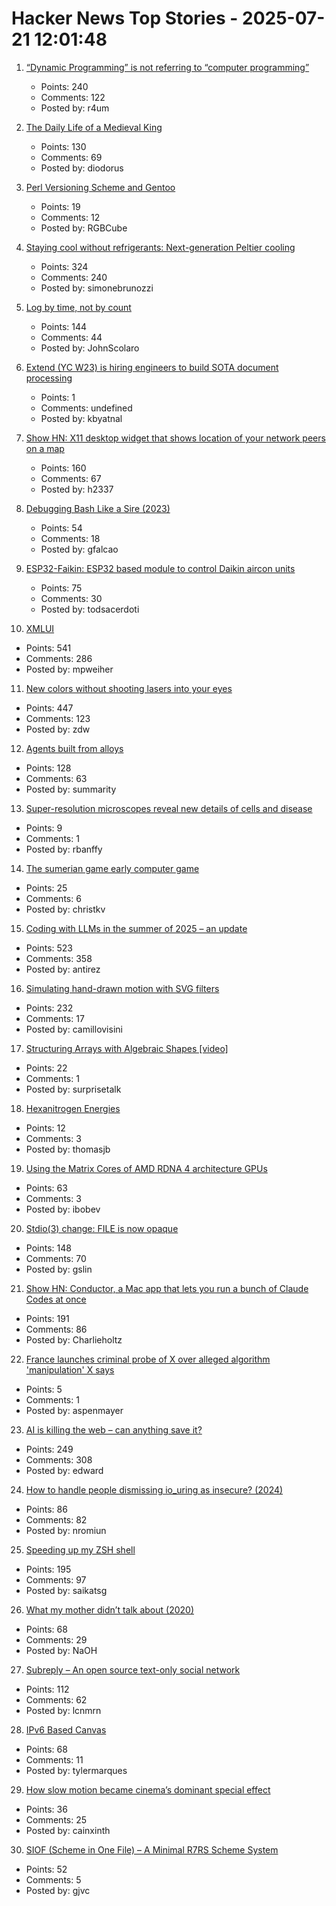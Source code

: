 # Hacker News Top Stories - 2025-07-21 12:01:48

1. [“Dynamic Programming” is not referring to “computer programming”](https://www.vidarholen.net/contents/blog/?p=1172)
   - Points: 240
   - Comments: 122
   - Posted by: r4um

2. [The Daily Life of a Medieval King](https://www.medievalists.net/2025/07/medieval-king-daily-life/)
   - Points: 130
   - Comments: 69
   - Posted by: diodorus

3. [Perl Versioning Scheme and Gentoo](https://wiki.gentoo.org/wiki/Project:Perl/Version-Scheme)
   - Points: 19
   - Comments: 12
   - Posted by: RGBCube

4. [Staying cool without refrigerants: Next-generation Peltier cooling](https://news.samsung.com/global/interview-staying-cool-without-refrigerants-how-samsung-is-pioneering-next-generation-peltier-cooling)
   - Points: 324
   - Comments: 240
   - Posted by: simonebrunozzi

5. [Log by time, not by count](https://johnscolaro.xyz/blog/log-by-time-not-by-count)
   - Points: 144
   - Comments: 44
   - Posted by: JohnScolaro

6. [Extend (YC W23) is hiring engineers to build SOTA document processing](https://jobs.ashbyhq.com/extend)
   - Points: 1
   - Comments: undefined
   - Posted by: kbyatnal

7. [Show HN: X11 desktop widget that shows location of your network peers on a map](https://github.com/h2337/connmap)
   - Points: 160
   - Comments: 67
   - Posted by: h2337

8. [Debugging Bash Like a Sire (2023)](https://blog.brujordet.no/post/bash/debugging_bash_like_a_sire/)
   - Points: 54
   - Comments: 18
   - Posted by: gfalcao

9. [ESP32-Faikin: ESP32 based module to control Daikin aircon units](https://github.com/revk/ESP32-Faikin)
   - Points: 75
   - Comments: 30
   - Posted by: todsacerdoti

10. [XMLUI](https://blog.jonudell.net/2025/07/18/introducing-xmlui/)
   - Points: 541
   - Comments: 286
   - Posted by: mpweiher

11. [New colors without shooting lasers into your eyes](https://dynomight.net/colors/)
   - Points: 447
   - Comments: 123
   - Posted by: zdw

12. [Agents built from alloys](https://xbow.com/blog/alloy-agents/)
   - Points: 128
   - Comments: 63
   - Posted by: summarity

13. [Super-resolution microscopes reveal new details of cells and disease](https://knowablemagazine.org/content/article/technology/2025/super-resolution-microscopes-reveal-new-details-cells)
   - Points: 9
   - Comments: 1
   - Posted by: rbanffy

14. [The sumerian game early computer game](https://spillhistorie.no/2025/07/10/the-sumerian-game-the-ancestor-of-modern-city-builders/)
   - Points: 25
   - Comments: 6
   - Posted by: christkv

15. [Coding with LLMs in the summer of 2025 – an update](https://antirez.com/news/154)
   - Points: 523
   - Comments: 358
   - Posted by: antirez

16. [Simulating hand-drawn motion with SVG filters](https://camillovisini.com/coding/simulating-hand-drawn-motion-with-svg-filters)
   - Points: 232
   - Comments: 17
   - Posted by: camillovisini

17. [Structuring Arrays with Algebraic Shapes [video]](https://www.youtube.com/watch?v=3Lbs0pJ_OHI)
   - Points: 22
   - Comments: 1
   - Posted by: surprisetalk

18. [Hexanitrogen Energies](https://www.science.org/content/blog-post/hexanitrogen-energies)
   - Points: 12
   - Comments: 3
   - Posted by: thomasjb

19. [Using the Matrix Cores of AMD RDNA 4 architecture GPUs](https://gpuopen.com/learn/using_matrix_core_amd_rdna4/)
   - Points: 63
   - Comments: 3
   - Posted by: ibobev

20. [Stdio(3) change: FILE is now opaque](https://undeadly.org/cgi?action=article;sid=20250717103345)
   - Points: 148
   - Comments: 70
   - Posted by: gslin

21. [Show HN: Conductor, a Mac app that lets you run a bunch of Claude Codes at once](https://conductor.build/)
   - Points: 191
   - Comments: 86
   - Posted by: Charlieholtz

22. [France launches criminal probe of X over alleged algorithm 'manipulation' X says](https://www.ft.com/content/21818d23-71d7-45a4-ae8c-e7940f5d9e00)
   - Points: 5
   - Comments: 1
   - Posted by: aspenmayer

23. [AI is killing the web – can anything save it?](https://www.economist.com/business/2025/07/14/ai-is-killing-the-web-can-anything-save-it)
   - Points: 249
   - Comments: 308
   - Posted by: edward

24. [How to handle people dismissing io_uring as insecure? (2024)](https://github.com/axboe/liburing/discussions/1047)
   - Points: 86
   - Comments: 82
   - Posted by: nromiun

25. [Speeding up my ZSH shell](https://scottspence.com/posts/speeding-up-my-zsh-shell)
   - Points: 195
   - Comments: 97
   - Posted by: saikatsg

26. [What my mother didn’t talk about (2020)](https://www.buzzfeednews.com/article/karolinawaclawiak/what-my-mother-didnt-talk-about-karolina-waclawiak)
   - Points: 68
   - Comments: 29
   - Posted by: NaOH

27. [Subreply – An open source text-only social network](https://github.com/lucianmarin/subreply)
   - Points: 112
   - Comments: 62
   - Posted by: lcnmrn

28. [IPv6 Based Canvas](https://canvas.openbased.org/)
   - Points: 68
   - Comments: 11
   - Posted by: tylermarques

29. [How slow motion became cinema’s dominant special effect](https://newrepublic.com/article/196262/slow-motion-became-cinema-dominant-special-effect-downtime)
   - Points: 36
   - Comments: 25
   - Posted by: cainxinth

30. [SIOF (Scheme in One File) – A Minimal R7RS Scheme System](https://github.com/false-schemers/siof)
   - Points: 52
   - Comments: 5
   - Posted by: gjvc

